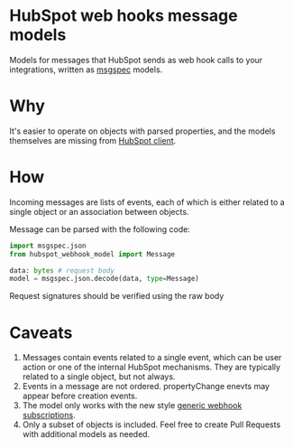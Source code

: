 # HubSpot web hooks message models

Models for messages that HubSpot sends as web hook calls to your integrations, written as [msgspec](https://jcristharif.com/msgspec/) models.

# Why

It's easier to operate on objects with parsed properties, and the models themselves are missing from [HubSpot client](https://pypi.org/project/hubspot-api-client/).

# How

Incoming messages are lists of events, each of which is either related to a single object or an association between objects.

Message can be parsed with the following code:

```python
import msgspec.json
from hubspot_webhook_model import Message

data: bytes # request body
model = msgspec.json.decode(data, type=Message)
```

Request signatures should be verified using the raw body

# Caveats

1. Messages contain events related to a single event, which can be user action or one of the internal HubSpot mechanisms. They are typically related to a single object, but not always.
2. Events in a message are not ordered. propertyChange enevts may appear before creation events.
3. The model only works with the new style [generic webhook subscriptions](https://developers.hubspot.com/docs/guides/apps/public-apps/create-generic-webhook-subscriptions).
4. Only a subset of objects is included. Feel free to create Pull Requests with additional models as needed.
